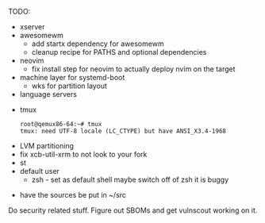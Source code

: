 
TODO:
 - xserver
 - awesomewm
    - add startx dependency for awesomewm
    - cleanup recipe for PATHS and optional dependencies
 - neovim
    - fix install step for neovim to actually deploy nvim on the target
 - machine layer for systemd-boot
    - wks for partition layout
 - language servers
 <!-- - vim -->
 <!-- - vi -->
 <!-- - GNU core utils -->
 - tmux
    ```
    root@qemux86-64:~# tmux
    tmux: need UTF-8 locale (LC_CTYPE) but have ANSI_X3.4-1968
    ```
 - LVM partitioning
 - fix xcb-util-xrm to not look to your fork
 - st
 - default user
     - zsh - set as default shell
       maybe switch off of zsh it is buggy
 <!-- - have Capslock be Capslock and escape since esc esc would have no effect  -->
 <!--   but then you just always have to double escape! -->
 - have the sources be put in ~/src

Do security related stuff. Figure out SBOMs and get vulnscout working on it.
